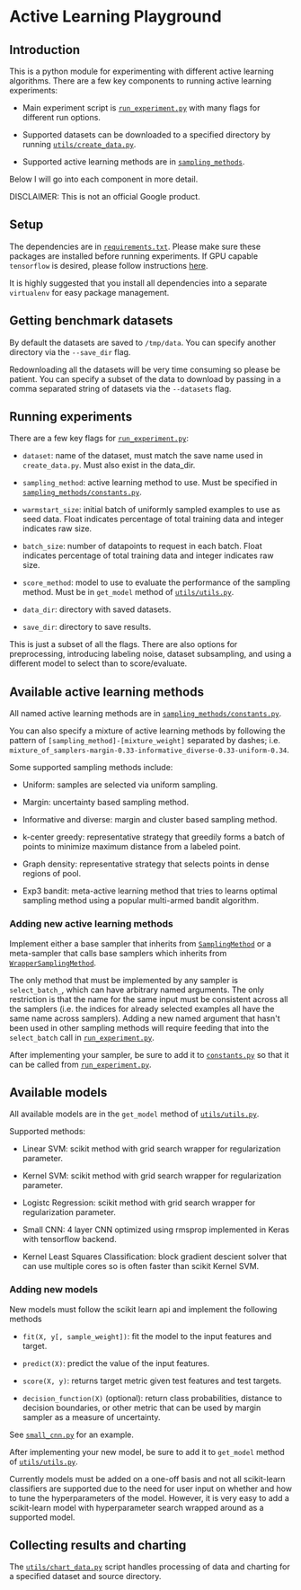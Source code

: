 # Active Learning Playground

## Introduction

This is a python module for experimenting with different active learning
algorithms. There are a few key components to running active learning
experiments:

*   Main experiment script is
    [`run_experiment.py`](run_experiment.py)
    with many flags for different run options.

*   Supported datasets can be downloaded to a specified directory by running
    [`utils/create_data.py`](utils/create_data.py).
 
*   Supported active learning methods are in
    [`sampling_methods`](sampling_methods/).

Below I will go into each component in more detail.

DISCLAIMER: This is not an official Google product.

## Setup
The dependencies are in [`requirements.txt`](requirements.txt).  Please make sure these packages are
installed before running experiments.  If GPU capable `tensorflow` is desired, please follow
instructions [here](https://www.tensorflow.org/install/).

It is highly suggested that you install all dependencies into a separate `virtualenv` for
easy package management.

## Getting benchmark datasets

By default the datasets are saved to `/tmp/data`. You can specify another directory via the
`--save_dir` flag.

Redownloading all the datasets will be very time consuming so please be patient.
You can specify a subset of the data to download by passing in a comma separated
string of datasets via the `--datasets` flag.

## Running experiments

There are a few key flags for
[`run_experiment.py`](run_experiment.py):

*   `dataset`: name of the dataset, must match the save name used in
    `create_data.py`. Must also exist in the data_dir.

*   `sampling_method`: active learning method to use. Must be specified in
    [`sampling_methods/constants.py`](sampling_methods/constants.py).

*   `warmstart_size`: initial batch of uniformly sampled examples to use as seed
    data. Float indicates percentage of total training data and integer
    indicates raw size.

*   `batch_size`: number of datapoints to request in each batch. Float indicates
    percentage of total training data and integer indicates raw size.

*   `score_method`: model to use to evaluate the performance of the sampling
    method. Must be in `get_model` method of
    [`utils/utils.py`](utils/utils.py).

*   `data_dir`: directory with saved datasets.

*   `save_dir`: directory to save results.

This is just a subset of all the flags. There are also options for
preprocessing, introducing labeling noise, dataset subsampling, and using a
different model to select than to score/evaluate.

## Available active learning methods

All named active learning methods are in
[`sampling_methods/constants.py`](sampling_methods/constants.py).

You can also specify a mixture of active learning methods by following the
pattern of `[sampling_method]-[mixture_weight]` separated by dashes; i.e.
`mixture_of_samplers-margin-0.33-informative_diverse-0.33-uniform-0.34`.

Some supported sampling methods include:

*   Uniform: samples are selected via uniform sampling.

*   Margin: uncertainty based sampling method.

*   Informative and diverse: margin and cluster based sampling method.

*   k-center greedy: representative strategy that greedily forms a batch of
    points to minimize maximum distance from a labeled point.

*   Graph density: representative strategy that selects points in dense regions
    of pool.

*   Exp3 bandit: meta-active learning method that tries to learns optimal
    sampling method using a popular multi-armed bandit algorithm.

### Adding new active learning methods

Implement either a base sampler that inherits from
[`SamplingMethod`](sampling_methods/sampling_def.py)
or a meta-sampler that calls base samplers which inherits from
[`WrapperSamplingMethod`](sampling_methods/wrapper_sampler_def.py).

The only method that must be implemented by any sampler is `select_batch_`,
which can have arbitrary named arguments. The only restriction is that the name
for the same input must be consistent across all the samplers (i.e. the indices
for already selected examples all have the same name across samplers). Adding a
new named argument that hasn't been used in other sampling methods will require
feeding that into the `select_batch` call in
[`run_experiment.py`](run_experiment.py).

After implementing your sampler, be sure to add it to
[`constants.py`](sampling_methods/constants.py)
so that it can be called from
[`run_experiment.py`](run_experiment.py).

## Available models

All available models are in the `get_model` method of
[`utils/utils.py`](utils/utils.py).

Supported methods:

*   Linear SVM: scikit method with grid search wrapper for regularization
    parameter.

*   Kernel SVM: scikit method with grid search wrapper for regularization
    parameter.

*   Logistc Regression: scikit method with grid search wrapper for
    regularization parameter.

*   Small CNN: 4 layer CNN optimized using rmsprop implemented in Keras with
    tensorflow backend.

*   Kernel Least Squares Classification: block gradient descient solver that can
    use multiple cores so is often faster than scikit Kernel SVM.

### Adding new models

New models must follow the scikit learn api and implement the following methods

*   `fit(X, y[, sample_weight])`: fit the model to the input features and
    target.

*   `predict(X)`: predict the value of the input features.

*   `score(X, y)`: returns target metric given test features and test targets.

*   `decision_function(X)` (optional): return class probabilities, distance to
    decision boundaries, or other metric that can be used by margin sampler as a
    measure of uncertainty.

See
[`small_cnn.py`](utils/small_cnn.py)
for an example.

After implementing your new model, be sure to add it to `get_model` method of
[`utils/utils.py`](utils/utils.py).

Currently models must be added on a one-off basis and not all scikit-learn
classifiers are supported due to the need for user input on whether and how to
tune the hyperparameters of the model. However, it is very easy to add a
scikit-learn model with hyperparameter search wrapped around as a supported
model.

## Collecting results and charting

The
[`utils/chart_data.py`](utils/chart_data.py)
script handles processing of data and charting for a specified dataset and
source directory.

